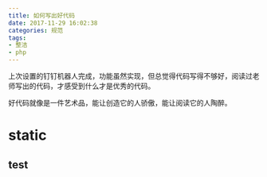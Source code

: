 ```yaml
---
title: 如何写出好代码
date: 2017-11-29 16:02:38
categories: 规范
tags:
- 整洁
- php
---
```

上次设置的钉钉机器人完成，功能虽然实现，但总觉得代码写得不够好，阅读过老师写出的代码，才感受到什么才是优秀的代码。

好代码就像是一件艺术品，能让创造它的人骄傲，能让阅读它的人陶醉。

<!-- more -->

# static

## test